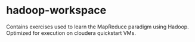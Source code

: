 # hadoop-workspace

Contains exercises used to learn the MapReduce paradigm using Hadoop. Optimized for
execution on cloudera quickstart VMs.
